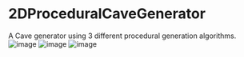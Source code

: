 # 2DProceduralCaveGenerator
A Cave generator using 3 different procedural generation algorithms.
![image](https://github.com/Sagylel/2DProceduralCaveGenerator/assets/31561692/2abe4c18-1806-42f6-9277-a9448a63387b)
![image](https://github.com/Sagylel/2DProceduralCaveGenerator/assets/31561692/a6be18c7-7bd6-4a1c-b3d2-ed6ddd62a26b)
![image](https://github.com/Sagylel/2DProceduralCaveGenerator/assets/31561692/90bee6a0-ec7c-4c93-b455-ee96fe4136d0)
